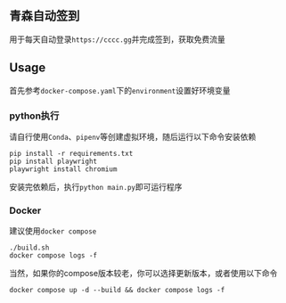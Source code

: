 <!--
 * @Author: Abel
 * @Date: 2023-05-22 10:49:38
 * @LastEditTime: 2023-05-22 11:23:21
-->
## 青森自动签到

用于每天自动登录`https://cccc.gg`并完成签到，获取免费流量

## Usage

首先参考``docker-compose.yaml``下的`environment`设置好环境变量

### python执行

请自行使用`Conda`、`pipenv`等创建虚拟环境，随后运行以下命令安装依赖

```shell
pip install -r requirements.txt
pip install playwright
playwright install chromium
```



安装完依赖后，执行`python main.py`即可运行程序

### Docker

建议使用`docker compose`

```shell
./build.sh
docker compose logs -f
```

当然，如果你的compose版本较老，你可以选择更新版本，或者使用以下命令

```shell
docker compose up -d --build && docker compose logs -f
```
